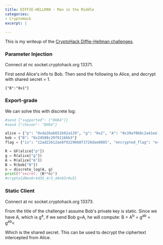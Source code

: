 ```yaml
---
title: DIFFIE-HELLMAN - Man in the Middle
categories:
- CryptoHack
excerpt: |
  
---
```


This is my writeup of the [CryptoHack Diffie-Hellman challenges](https://cryptohack.org/challenges/diffie-hellman/).

### Parameter Injection

Connect at nc socket.cryptohack.org 13371.

First send Alice's info to Bob. Then send the following to Alice, and decrypt with shared secret = 1. 

```
{"B":"0x1"}
```

### Export-grade

We can solve this with discrete log:

```python
#send {"supported": ["DH64"]}
#send {"chosen": "DH64"}

alice = {"p": "0xde26ab651b92a129", "g": "0x2", "A": "0x39af068c2a41ee7b"}
bob = {"B": "0x24508c29f91166b3"}
flag = {"iv": "12ad22612ae8f9229068f3728dae0885", "encrypted_flag": "e4d8261efbe6c69d9fcf259e51630b0519dd4af0cb0ff7759f78a499b66a8b14"}

R = GF(alice["p"])
g = R(alice["g"])
A = R(alice["A"])
B = R(bob["B"])
n = discrete_log(A, g)
print(f"secret: {B**n}")
#crypto{d0wn6r4d35_4r3_d4n63r0u5}
```

### Static Client

Connect at nc socket.cryptohack.org 13373.

From the title of the challenge I assume Bob's private key is static. Since we have A, which is g<sup>a</sup>, if we send Bob g=A, he will compute:
B = A<sup>b</sup> = g<sup>a</sup><sup>b</sup> = g<sup>ab</sup>< <br>

Which is the shared secret. This can be used to decrypt the ciphertext intercepted from Alice.
  
